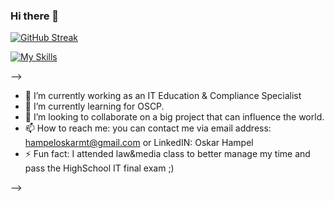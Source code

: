 ### Hi there 👋

[![GitHub Streak](http://github-readme-streak-stats.herokuapp.com?user=oskarblazej&theme=dark&date_format=j%20M%5B%20Y%5D)](https://git.io/streak-stats)

[![My Skills](https://skills.thijs.gg/icons?i=py,c,js,ts&theme=dark)](https://skills.thijs.gg)

-->
- 🔭 I’m currently working as an IT Education & Compliance Specialist
- 🌱 I’m currently learning for OSCP.
- 👯 I’m looking to collaborate on a big project that can influence the world.
- 📫 How to reach me: you can contact me via email address: hampeloskarmt@gmail.com or LinkedIN: Oskar Hampel
- ⚡ Fun fact: I attended law&media class to better manage my time and pass the HighSchool IT final exam ;)

-->





